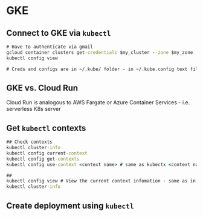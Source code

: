 # GKE

## Connect to GKE via `kubectl`

```cmd
# Have to authenticate via gmail
gcloud container clusters get-credentials $my_cluster --zone $my_zone
kubectl config view

# Creds and configs are in ~/.kube/ folder - in ~/.kube.config text file
```

## GKE vs. Cloud Run

Cloud Run is analogous to AWS Fargate or Azure Container Services - i.e. serverless K8s server


## Get `kubectl` contexts

```cmd
## Check contexts
kubectl cluster-info
kubectl config current-context
kubectl config get-contexts
kubectl config use-context <context name> # same as kubectx <context name>

## 
kubectl config view # View the current context infomation - same as in ./kube/config file
kubectl cluster-info
```


## Create deployment using `kubectl`